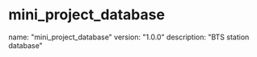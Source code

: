 # mini_project_database

name: "mini_project_database"
version: "1.0.0"
description: "BTS station database"